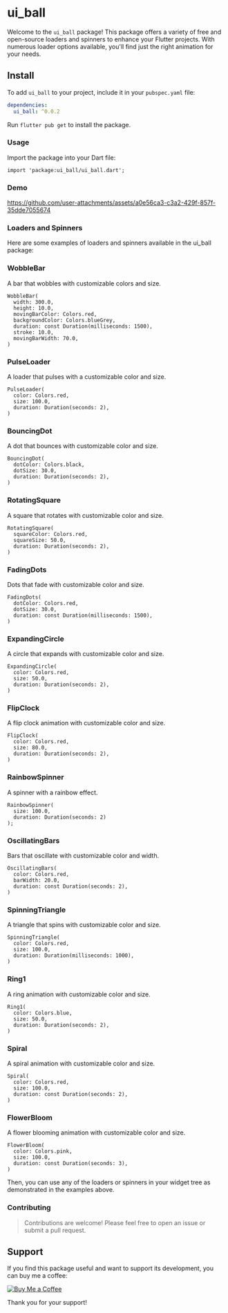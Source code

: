 # ui_ball

Welcome to the `ui_ball` package! This package offers a variety of free and open-source loaders and spinners to enhance your Flutter projects. With numerous loader options available, you'll find just the right animation for your needs.

## Install

To add `ui_ball` to your project, include it in your `pubspec.yaml` file:

```yaml
dependencies:
  ui_ball: ^0.0.2
```

Run `flutter pub get` to install the package.

### Usage
Import the package into your Dart file:

`import 'package:ui_ball/ui_ball.dart';`

### Demo
https://github.com/user-attachments/assets/a0e56ca3-c3a2-429f-857f-35dde7055674

### Loaders and Spinners
Here are some examples of loaders and spinners available in the ui_ball package:

### WobbleBar
A bar that wobbles with customizable colors and size.

```
WobbleBar(
  width: 300.0,
  height: 10.0,
  movingBarColor: Colors.red,
  backgroundColor: Colors.blueGrey,
  duration: const Duration(milliseconds: 1500),
  stroke: 10.0,
  movingBarWidth: 70.0,
)
```

### PulseLoader
A loader that pulses with a customizable color and size.

```
PulseLoader(
  color: Colors.red,
  size: 100.0,
  duration: Duration(seconds: 2),
)
```

### BouncingDot
A dot that bounces with customizable color and size.

```
BouncingDot(
  dotColor: Colors.black,
  dotSize: 30.0,
  duration: Duration(seconds: 2),
)
```

### RotatingSquare
A square that rotates with customizable color and size.

```
RotatingSquare(
  squareColor: Colors.red,
  squareSize: 50.0,
  duration: Duration(seconds: 2),
)
```

### FadingDots
Dots that fade with customizable color and size.

```
FadingDots(
  dotColor: Colors.red,
  dotSize: 30.0,
  duration: const Duration(milliseconds: 1500),
)
```

### ExpandingCircle
A circle that expands with customizable color and size.

```
ExpandingCircle(
  color: Colors.red,
  size: 50.0,
  duration: Duration(seconds: 2),
)
```

### FlipClock
A flip clock animation with customizable color and size.

```
FlipClock(
  color: Colors.red,
  size: 80.0,
  duration: Duration(seconds: 2),
)
```

### RainbowSpinner
A spinner with a rainbow effect.

```
RainbowSpinner(
  size: 100.0,
  duration: Duration(seconds: 2)
);
```


### OscillatingBars
Bars that oscillate with customizable color and width.

```
OscillatingBars(
  color: Colors.red,
  barWidth: 20.0,
  duration: const Duration(seconds: 2),
)
```

### SpinningTriangle
A triangle that spins with customizable color and size.

```
SpinningTriangle(
  color: Colors.red,
  size: 100.0,
  duration: Duration(milliseconds: 1000),
)
```

### Ring1
A ring animation with customizable color and size.

```
Ring1(
  color: Colors.blue,
  size: 50.0,
  duration: Duration(seconds: 2),
)
```

### Spiral
A spiral animation with customizable color and size.

```
Spiral(
  color: Colors.red,
  size: 100.0,
  duration: const Duration(seconds: 2),
)
```

### FlowerBloom
A flower blooming animation with customizable color and size.

```
FlowerBloom(
  color: Colors.pink,
  size: 100.0,
  duration: const Duration(seconds: 3),
)
```

Then, you can use any of the loaders or spinners in your widget tree as demonstrated in the examples above.

### Contributing

> Contributions are welcome! Please feel free to open an issue or submit a pull request.

## Support

If you find this package useful and want to support its development, you can buy me a coffee:

[![Buy Me a Coffee](https://www.buymeacoffee.com/assets/img/custom_images/black_img.png)](https://www.paypal.com/ncp/payment/D56UA3TJ5LQ7G)

Thank you for your support!
